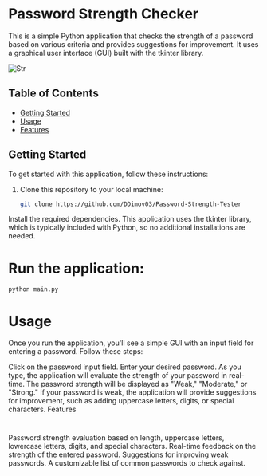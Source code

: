 # Password Strength Checker

This is a simple Python application that checks the strength of a password based on various criteria and provides suggestions for improvement. It uses a graphical user interface (GUI) built with the tkinter library.

![Str](https://github.com/DDimov03/Password-Strength-Tester/assets/110220663/1ec3d249-7c06-4dc7-8e4c-2bab7c936b95)


## Table of Contents

- [Getting Started](#getting-started)
- [Usage](#usage)
- [Features](#features)

## Getting Started

To get started with this application, follow these instructions:

1. Clone this repository to your local machine:

   ```bash
   git clone https://github.com/DDimov03/Password-Strength-Tester
   ```
Install the required dependencies. This application uses the tkinter library, which is typically included with Python, so no additional installations are needed.

# Run the application:
```
python main.py
```

# Usage
Once you run the application, you'll see a simple GUI with an input field for entering a password. Follow these steps:

Click on the password input field.
Enter your desired password. As you type, the application will evaluate the strength of your password in real-time.
The password strength will be displayed as "Weak," "Moderate," or "Strong."
If your password is weak, the application will provide suggestions for improvement, such as adding uppercase letters, digits, or special characters.
Features

#

Password strength evaluation based on length, uppercase letters, lowercase letters, digits, and special characters.
Real-time feedback on the strength of the entered password.
Suggestions for improving weak passwords.
A customizable list of common passwords to check against.
